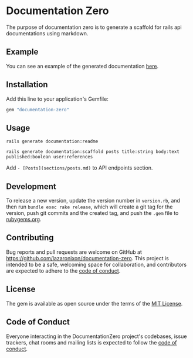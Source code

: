 # Documentation Zero

The purpose of documentation zero is to generate a scaffold for rails api documentations using markdown.

## Example

You can see an example of the generated documentation [here](.documentation_api/README.md).

## Installation

Add this line to your application's Gemfile:

```ruby
gem "documentation-zero"
```

## Usage

```
rails generate documentation:readme
```

```
rails generate documentation:scaffold posts title:string body:text published:boolean user:references
```

Add ```- [Posts](sections/posts.md)``` to API endpoints section.

## Development

To release a new version, update the version number in `version.rb`, and then run `bundle exec rake release`, which will create a git tag for the version, push git commits and the created tag, and push the `.gem` file to [rubygems.org](https://rubygems.org).

## Contributing

Bug reports and pull requests are welcome on GitHub at https://github.com/lazaronixon/documentation-zero. This project is intended to be a safe, welcoming space for collaboration, and contributors are expected to adhere to the [code of conduct](https://github.com/lazaronixon/documentation-zero/blob/master/CODE_OF_CONDUCT.md).

## License

The gem is available as open source under the terms of the [MIT License](https://opensource.org/licenses/MIT).

## Code of Conduct

Everyone interacting in the DocumentationZero project's codebases, issue trackers, chat rooms and mailing lists is expected to follow the [code of conduct](https://github.com/lazaronixon/documentation-zero/blob/master/CODE_OF_CONDUCT.md).
